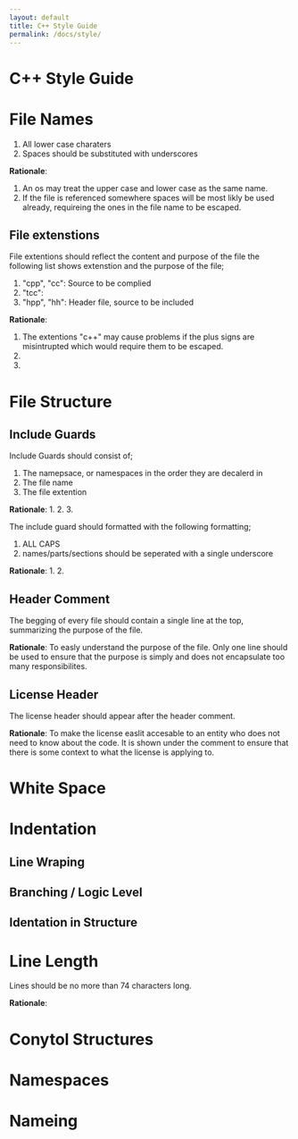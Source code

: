 ```yaml
---
layout: default
title: C++ Style Guide
permalink: /docs/style/
---
```


C++ Style Guide
==========================================================================
File Names
==========================================================================
1. All lower case charaters
2. Spaces should be substituted with underscores

__Rationale__:
1. An os may treat the upper case and lower case as the same name.
2. If the file is referenced somewhere spaces will be most likly be used
already, requireing the ones in the file name to be escaped.

File extenstions
--------------------------------------------------------------------------
File extentions should reflect the content and purpose of the file the
following list shows extenstion and the purpose of the file;
1. "cpp", "cc": Source to be complied
2. "tcc":
3. "hpp", "hh": Header file, source to be included

__Rationale__:
1. The extentions "c++" may cause problems if the plus signs are
misintrupted which would require them to be escaped.
2.
3.

File Structure
==========================================================================
Include Guards
--------------------------------------------------------------------------
Include Guards should consist of;
1. The namepsace, or namespaces in the order they are decalerd in
2. The file name
3. The file extention

__Rationale__:
1. 
2. 
3. 

The include guard should formatted with the following formatting;
1. ALL CAPS
2. names/parts/sections should be seperated with a single underscore

__Rationale__:
1. 
2. 

Header Comment
--------------------------------------------------------------------------
The begging of every file should contain a single line at the top,
summarizing the purpose of the file.

__Rationale__:
To easly understand the purpose of the file. Only one line should be used
to ensure that the purpose is simply and does not encapsulate too many
responsibilites.

License Header
--------------------------------------------------------------------------
The license header should appear after the header comment.

__Rationale__:
To make the license easlit accesable to an entity who does not need to
know about the code. It is shown under the comment to ensure that there is
some context to what the license is applying to.

White Space
==========================================================================

Indentation
==========================================================================
Line Wraping
--------------------------------------------------------------------------

Branching / Logic Level
--------------------------------------------------------------------------

Identation in Structure
--------------------------------------------------------------------------

Line Length
==========================================================================
Lines should be no more than 74 characters long.

__Rationale__:


Conytol Structures
==========================================================================

Namespaces
==========================================================================

Nameing
==========================================================================
